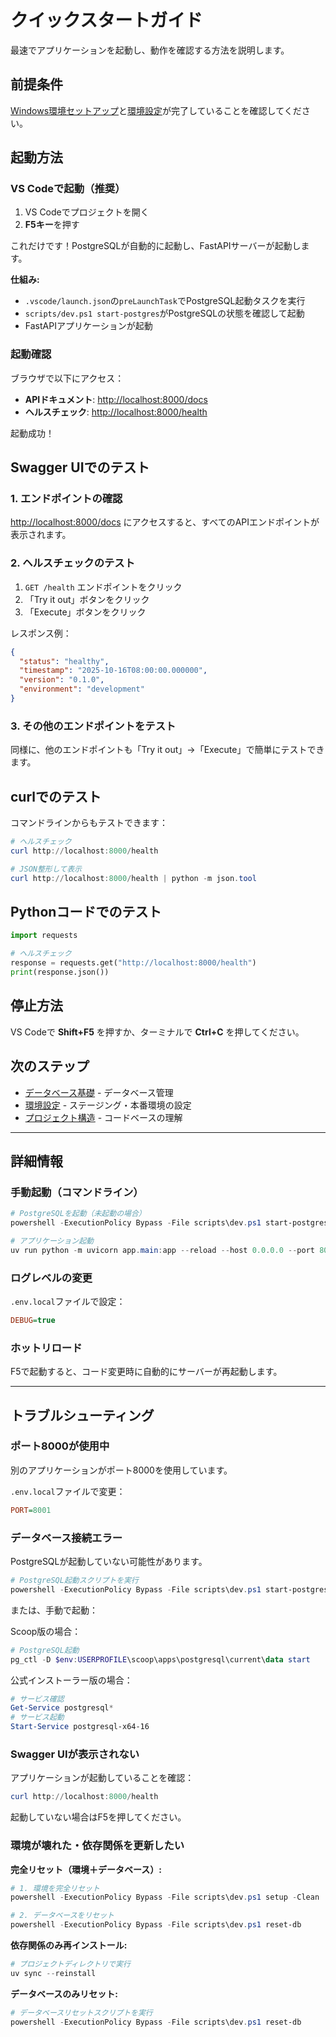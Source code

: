 # クイックスタートガイド

最速でアプリケーションを起動し、動作を確認する方法を説明します。

## 前提条件

[Windows環境セットアップ](./02-windows-setup.md)と[環境設定](./04-environment-config.md)が完了していることを確認してください。

## 起動方法

### VS Codeで起動（推奨）

1. VS Codeでプロジェクトを開く
2. **F5キー**を押す

これだけです！PostgreSQLが自動的に起動し、FastAPIサーバーが起動します。

**仕組み:**
- `.vscode/launch.json`の`preLaunchTask`でPostgreSQL起動タスクを実行
- `scripts/dev.ps1 start-postgres`がPostgreSQLの状態を確認して起動
- FastAPIアプリケーションが起動

### 起動確認

ブラウザで以下にアクセス：

- **APIドキュメント**: <http://localhost:8000/docs>
- **ヘルスチェック**: <http://localhost:8000/health>

起動成功！

## Swagger UIでのテスト

### 1. エンドポイントの確認

<http://localhost:8000/docs> にアクセスすると、すべてのAPIエンドポイントが表示されます。

### 2. ヘルスチェックのテスト

1. `GET /health` エンドポイントをクリック
2. 「Try it out」ボタンをクリック
3. 「Execute」ボタンをクリック

レスポンス例：

```json
{
  "status": "healthy",
  "timestamp": "2025-10-16T08:00:00.000000",
  "version": "0.1.0",
  "environment": "development"
}
```

### 3. その他のエンドポイントをテスト

同様に、他のエンドポイントも「Try it out」→「Execute」で簡単にテストできます。

## curlでのテスト

コマンドラインからもテストできます：

```powershell
# ヘルスチェック
curl http://localhost:8000/health

# JSON整形して表示
curl http://localhost:8000/health | python -m json.tool
```

## Pythonコードでのテスト

```python
import requests

# ヘルスチェック
response = requests.get("http://localhost:8000/health")
print(response.json())
```

## 停止方法

VS Codeで **Shift+F5** を押すか、ターミナルで **Ctrl+C** を押してください。

## 次のステップ

- [データベース基礎](./07-database-basics.md) - データベース管理
- [環境設定](./04-environment-config.md) - ステージング・本番環境の設定
- [プロジェクト構造](../02-architecture/01-project-structure.md) - コードベースの理解

---

## 詳細情報

### 手動起動（コマンドライン）

```powershell
# PostgreSQLを起動（未起動の場合）
powershell -ExecutionPolicy Bypass -File scripts\dev.ps1 start-postgres

# アプリケーション起動
uv run python -m uvicorn app.main:app --reload --host 0.0.0.0 --port 8000
```

### ログレベルの変更

`.env.local`ファイルで設定：

```ini
DEBUG=true
```

### ホットリロード

F5で起動すると、コード変更時に自動的にサーバーが再起動します。

---

## トラブルシューティング

### ポート8000が使用中

別のアプリケーションがポート8000を使用しています。

`.env.local`ファイルで変更：

```ini
PORT=8001
```

### データベース接続エラー

PostgreSQLが起動していない可能性があります。

```powershell
# PostgreSQL起動スクリプトを実行
powershell -ExecutionPolicy Bypass -File scripts\dev.ps1 start-postgres
```

または、手動で起動：

Scoop版の場合：

```powershell
# PostgreSQL起動
pg_ctl -D $env:USERPROFILE\scoop\apps\postgresql\current\data start
```

公式インストーラー版の場合：

```powershell
# サービス確認
Get-Service postgresql*
# サービス起動
Start-Service postgresql-x64-16
```

### Swagger UIが表示されない

アプリケーションが起動していることを確認：

```powershell
curl http://localhost:8000/health
```

起動していない場合はF5を押してください。

### 環境が壊れた・依存関係を更新したい

**完全リセット（環境＋データベース）:**

```powershell
# 1. 環境を完全リセット
powershell -ExecutionPolicy Bypass -File scripts\dev.ps1 setup -Clean

# 2. データベースをリセット
powershell -ExecutionPolicy Bypass -File scripts\dev.ps1 reset-db
```

**依存関係のみ再インストール:**

```powershell
# プロジェクトディレクトリで実行
uv sync --reinstall
```

**データベースのみリセット:**

```powershell
# データベースリセットスクリプトを実行
powershell -ExecutionPolicy Bypass -File scripts\dev.ps1 reset-db
```
